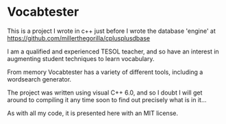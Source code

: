 # Vocabtester

This is a project I wrote in c++ just before I wrote the database 'engine' at https://github.com/millerthegorilla/cplusplusdbase

I am a qualified and experienced TESOL teacher, and so have an interest in augmenting student techniques to learn vocabulary.

From memory Vocabtester has a variety of different tools, including a wordsearch generator.

The project was written using visual C++ 6.0, and so I doubt I will get around to compiling it any time soon to find out precisely what is in it...

As with all my code, it is presented here with an MIT license.

